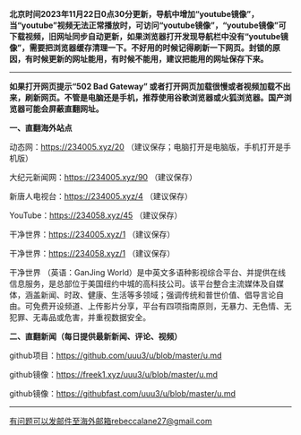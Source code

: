 **北京时间2023年11月22日0点30分更新，导航中增加“youtube镜像”，当“youtube”视频无法正常播放时，可访问“youtube镜像”，“youtube镜像”可下载视频，旧网址同步自动更新，如果浏览器打开发现导航栏中没有“youtube镜像”，需要把浏览器缓存清理一下。不好用的时候记得刷新一下网页。封锁的原因，有时候更新的网址能用，有时候不能用，建议把能用的网址保存下来。**

***

**如果打开网页提示“502 Bad Gateway” 或者打开网页加载很慢或者视频加载不出来，刷新网页。不管是电脑还是手机，推荐使用谷歌浏览器或火狐浏览器。国产浏览器可能会屏蔽直翻网址。**

**一、直翻海外站点**

动态网：https://234005.xyz/20 （建议保存；电脑打开是电脑版，手机打开是手机版）

大纪元新闻网：https://234005.xyz/90 （建议保存）

新唐人电视台：https://234005.xyz/4 （建议保存）

YouTube：https://234058.xyz/45 （建议保存）

干净世界：https://234005.xyz/1 （建议保存）

干净世界：https://234058.xyz/1 （建议保存）

干净世界 （英语：GanJing World）是中英文多语种影视综合平台、并提供在线信息服务，是总部位于美国纽约中城的高科技公司。该平台整合主流媒体及自媒体，涵盖新闻、时政、健康、生活等多领域；强调传统和普世价值、倡导言论自由。可免费开设频道、上传影片分享，平台有四项指南原则，无暴力、无色情、无犯罪、无毒品或危害，并重视数据安全。

**二、直翻新闻（每日提供最新新闻、评论、视频）**

github项目：https://github.com/uuu3/u/blob/master/u.md

github镜像：https://freek1.xyz/uuu3/u/blob/master/u.md

github镜像：https://githubfast.com/uuu3/u/blob/master/u.md


***


有问题可以发邮件至海外邮箱rebeccalane27@gmail.com

